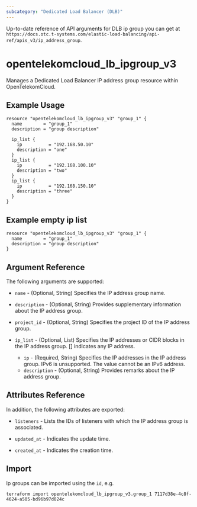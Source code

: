 ```yaml
---
subcategory: "Dedicated Load Balancer (DLB)"
---
```


Up-to-date reference of API arguments for DLB ip group you can get at
`https://docs.otc.t-systems.com/elastic-load-balancing/api-ref/apis_v3/ip_address_group`.

# opentelekomcloud_lb_ipgroup_v3

Manages a Dedicated Load Balancer IP address group resource within OpenTelekomCloud.

## Example Usage

```hcl
resource "opentelekomcloud_lb_ipgroup_v3" "group_1" {
  name        = "group_1"
  description = "group description"

  ip_list {
    ip          = "192.168.50.10"
    description = "one"
  }
  ip_list {
    ip          = "192.168.100.10"
    description = "two"
  }
  ip_list {
    ip          = "192.168.150.10"
    description = "three"
  }
}
```

## Example empty ip list

```hcl
resource "opentelekomcloud_lb_ipgroup_v3" "group_1" {
  name        = "group_1"
  description = "group description"
}
```

## Argument Reference

The following arguments are supported:

* `name` - (Optional, String) Specifies the IP address group name.

* `description` - (Optional, String) Provides supplementary information about the IP address group.

* `project_id` - (Optional, String) Specifies the project ID of the IP address group.

* `ip_list` - (Optional, List) Specifies the IP addresses or CIDR blocks in the IP address group. [] indicates any IP address.
  * `ip` - (Required, String) Specifies the IP addresses in the IP address group.
    IPv6 is unsupported. The value cannot be an IPv6 address.
  * `description` - (Optional, String) Provides remarks about the IP address group.

## Attributes Reference

In addition, the following attributes are exported:

* `listeners` - Lists the IDs of listeners with which the IP address group is associated.

* `updated_at` - Indicates the update time.

* `created_at` - Indicates the creation time.

## Import

Ip groups can be imported using the `id`, e.g.

```shell
terraform import opentelekomcloud_lb_ipgroup_v3.group_1 7117d38e-4c8f-4624-a505-bd96b97d024c
```
